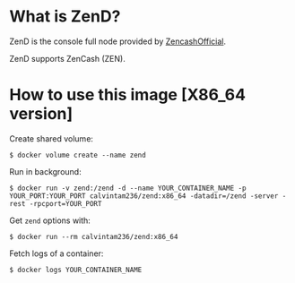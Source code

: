 # What is ZenD?

ZenD is the console full node provided by [ZencashOfficial](https://github.com/ZencashOfficial/zen).

ZenD supports ZenCash (ZEN).

# How to use this image [X86_64 version]

Create shared volume:

```console
$ docker volume create --name zend
```

Run in background:

```console
$ docker run -v zend:/zend -d --name YOUR_CONTAINER_NAME -p YOUR_PORT:YOUR_PORT calvintam236/zend:x86_64 -datadir=/zend -server -rest -rpcport=YOUR_PORT
```

Get `zend` options with:

```console
$ docker run --rm calvintam236/zend:x86_64
```

Fetch logs of a container:

```console
$ docker logs YOUR_CONTAINER_NAME
```
